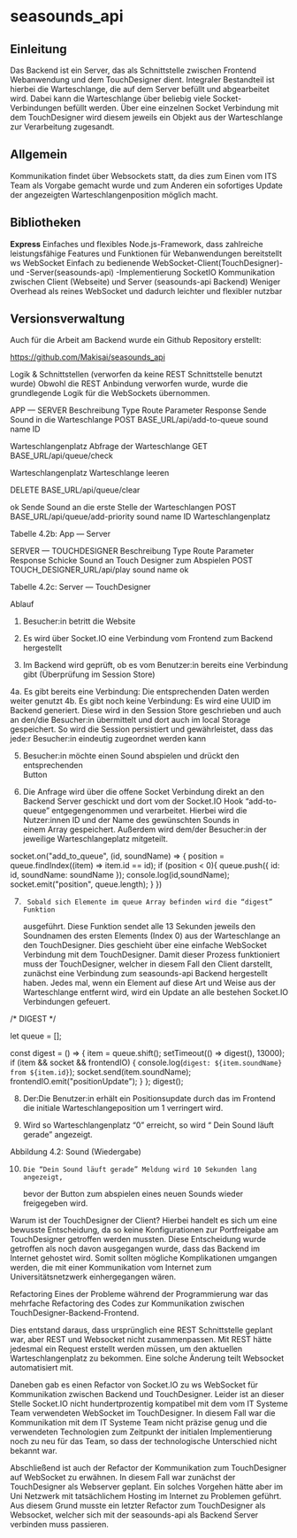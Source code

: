 # seasounds_api

## Einleitung
Das Backend ist ein Server, das als Schnittstelle zwischen Frontend Webanwendung und dem TouchDesigner dient. Integraler Bestandteil ist hierbei die Warteschlange, die auf dem Server befüllt und abgearbeitet wird. Dabei kann die Warteschlange über beliebig viele Socket-Verbindungen befüllt werden. Über eine einzelnen Socket Verbindung mit dem TouchDesigner wird diesem jeweils ein Objekt aus der Warteschlange zur Verarbeitung zugesandt.

## Allgemein
Kommunikation findet über Websockets statt, da dies zum Einen vom ITS Team als Vorgabe gemacht wurde und zum Anderen ein sofortiges Update der angezeigten Warteschlangenposition möglich macht.

## Bibliotheken
**Express**
Einfaches und flexibles Node.js-Framework, dass zahlreiche leistungsfähige Features und Funktionen für Webanwendungen bereitstellt
ws WebSocket
Einfach zu bedienende WebSocket-Client(TouchDesigner)- und -Server(seasounds-api) -Implementierung
SocketIO
Kommunikation zwischen Client (Webseite) und Server (seasounds-api Backend)
Weniger Overhead als reines WebSocket und dadurch leichter und flexibler nutzbar


## Versionsverwaltung
Auch für die Arbeit am Backend wurde ein Github Repository erstellt: 

https://github.com/Makisai/seasounds_api

Logik & Schnittstellen (verworfen da keine REST Schnittstelle benutzt wurde)
Obwohl die REST Anbindung verworfen wurde, wurde die grundlegende Logik für die WebSockets übernommen.

APP — SERVER
Beschreibung
Type
Route
Parameter
Response
Sende Sound in die Warteschlange
POST
BASE_URL/api/add-to-queue
sound name
ID


Warteschlangenplatz
Abfrage der Warteschlange
GET
BASE_URL/api/queue/check




Warteschlangenplatz
Warteschlange leeren



DELETE
BASE_URL/api/queue/clear


ok
Sende Sound an die erste Stelle der Warteschlangen
POST
BASE_URL/api/queue/add-priority
sound name ID
Warteschlangenplatz


Tabelle 4.2b: App — Server

SERVER — TOUCHDESIGNER
Beschreibung
Type
Route
Parameter
Response
Schicke Sound an Touch Designer zum Abspielen
POST
TOUCH_DESIGNER_URL/api/play
sound name
ok


Tabelle 4.2c: Server — TouchDesigner



Ablauf 
1. 	Besucher:in  betritt die Website

2. 	Es wird über Socket.IO eine Verbindung vom Frontend zum Backend
hergestellt

3. 	Im Backend wird geprüft, ob es vom Benutzer:in bereits eine Verbindung 
 	gibt (Überprüfung im Session Store)

4a. 	Es gibt bereits eine Verbindung: 
	Die entsprechenden Daten werden weiter genutzt
4b.  	Es gibt noch keine Verbindung: 
	Es wird eine UUID im Backend generiert. Diese wird in den Session 
Store geschrieben und auch an den/die Besucher:in übermittelt und 
dort auch im local Storage gespeichert. So wird die Session persistiert 
und gewährleistet, dass das jede:r Besucher:in eindeutig zugeordnet 
werden kann

5. 	Besucher:in möchte einen Sound abspielen und drückt den entsprechenden  
	Button

6. 	Die Anfrage wird über die offene Socket Verbindung direkt an den Backend 
 	Server geschickt und dort vom der Socket.IO Hook “add-to-queue” 
 	entgegengenommen und verarbeitet. 
	Hierbei wird die Nutzer:innen ID und der Name des gewünschten Sounds in  
 	einem Array gespeichert. Außerdem wird dem/der Besucher:in der 
 	jeweilige Warteschlangeplatz mitgeteilt.


  socket.on("add_to_queue", (id, soundName) => {
    position = queue.findIndex((item) => item.id == id);
    if (position < 0){
    queue.push({ id: id, soundName: soundName });
    console.log(id,soundName);
    socket.emit("position", queue.length);
    }
  })


7.  	Sobald sich Elemente im queue Array befinden wird die “digest” Funktion 
 	ausgeführt. Diese Funktion sendet alle 13 Sekunden jeweils den 
 	Soundnamen des ersten Elements (Index 0) aus der Warteschlange an den 
 	TouchDesigner. Dies geschieht über eine einfache WebSocket Verbindung mit 
 	dem TouchDesigner. Damit dieser Prozess funktioniert muss der
TouchDesigner, welcher in diesem Fall den Client darstellt, zunächst eine Verbindung zum seasounds-api Backend hergestellt haben. Jedes mal, wenn ein Element auf diese Art und Weise aus der Warteschlange entfernt wird, wird ein Update an alle bestehen Socket.IO Verbindungen gefeuert.

/*
     DIGEST
*/

let queue = [];

const digest = () => {
  item = queue.shift();
  setTimeout(() => digest(), 13000);
  if (item && socket && frontendIO) {
    console.log(`digest: ${item.soundName} from ${item.id}`);
    socket.send(item.soundName);
    frontendIO.emit("positionUpdate");
  }
};
digest();


8.	Der:Die Benutzer:in erhält ein Positionsupdate durch das im Frontend die initiale 
	Warteschlangeposition um 1 verringert wird.

9. 	Wird so Warteschlangenplatz  “0” erreicht, so wird “ Dein Sound läuft gerade” 
	angezeigt.

Abbildung 4.2: Sound (Wiedergabe)

10.  	Die “Dein Sound läuft gerade” Meldung wird 10 Sekunden lang angezeigt, 
 	bevor der Button zum abspielen eines neuen Sounds wieder freigegeben wird.


Warum ist der TouchDesigner der Client?
Hierbei handelt es sich um eine bewusste Entscheidung, da so keine Konfigurationen zur Portfreigabe am TouchDesigner getroffen werden mussten.
Diese Entscheidung wurde getroffen als noch davon ausgegangen wurde, dass das Backend im Internet gehostet wird. Somit sollten mögliche Komplikationen umgangen werden, die mit einer Kommunikation vom Internet zum Universitätsnetzwerk einhergegangen wären. 

Refactoring
Eines der Probleme während der Programmierung war das mehrfache Refactoring des Codes zur Kommunikation zwischen TouchDesigner-Backend-Frontend. 

Dies entstand daraus, dass ursprünglich eine REST Schnittstelle geplant war, aber REST und Websocket nicht zusammenpassen. Mit REST hätte jedesmal ein Request erstellt werden müssen, um den aktuellen Warteschlangenplatz zu bekommen. Eine solche Änderung teilt Websocket automatisiert mit. 

Daneben gab es einen Refactor von Socket.IO zu ws WebSocket für Kommunikation zwischen Backend und TouchDesigner. Leider ist an dieser Stelle Socket.IO nicht hundertprozentig kompatibel mit dem vom IT Systeme Team verwendeten WebSocket im TouchDesigner. In diesem Fall war die Kommunikation mit dem IT Systeme Team nicht präzise genug und die verwendeten Technologien zum Zeitpunkt der initialen Implementierung noch zu neu für das Team, so dass der technologische Unterschied nicht bekannt war.

Abschließend ist auch der Refactor der Kommunikation zum TouchDesigner auf WebSocket zu erwähnen. In diesem Fall war zunächst der TouchDesigner als Webserver geplant. Ein solches Vorgehen hätte aber im Uni Netzwerk mit tatsächlichem Hosting im Internet zu Problemen geführt. Aus diesem Grund musste ein letzter Refactor zum TouchDesigner als Websocket, welcher sich mit der seasounds-api als Backend Server verbinden muss passieren.
